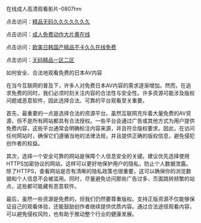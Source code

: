在线成人高清观看影片-0807hm

点击访问：<a href="https://bsdf-5f5.pages.dev/">精品无码久久久久久久久</a>

点击访问：<a href="https://vassv.pages.dev/">成人免费动作大片黄在线</a>

点击访问：<a href="https://gda-c7m.pages.dev/">欧美日韩国产精品不卡久久在线免费</a>

点击访问：<a href="https://cfad.pages.dev/">无码精品一区二区</a>

如何安全、合法地观看免费的日本AV内容

在当今互联网的普及下，许多人对免费日本AV内容的需求逐渐增加。然而，在追求免费的同时，我们必须时刻关注内容的合法性与安全性。许多资源可能涉及版权问题或恶意软件，因此选择合法、可靠的平台观看至关重要。

首先，最重要的一点是选择合法的资源平台。虽然互联网充斥着大量免费的AV资源，但不是所有网站都具有合法授权。一些平台会通过广告或其他方式为用户提供免费内容，这些平台通常会明确标注内容来源，并且符合版权要求。因此，在访问任何网站时，确保它们遵循当地的法律法规，并且提供正确的版权信息，避免侵犯创作者的权益。

其次，选择一个安全可靠的网站是保障个人信息安全的关键。建议优先选择使用HTTPS加密协议的网站，这样可以更好地保护用户的隐私，防止个人数据泄露。除了HTTPS，查看网站是否有清晰的隐私政策也很重要，这可以确保你的浏览数据和个人信息不会被滥用。同时，尽量避免访问那些广告过多、页面跳转频繁的站点，这些都可能藏有恶意软件。

最后，虽然一些资源是免费的，但我们仍然要尊重版权。支持正版资源不仅能够保证自己的观看体验，还能鼓励创作者继续提供优质内容。通过合法途径观看内容，可以避免侵权风险，也有助于推动整个行业的健康发展。


<span style="display:none;">[Canonical link](）</span>
